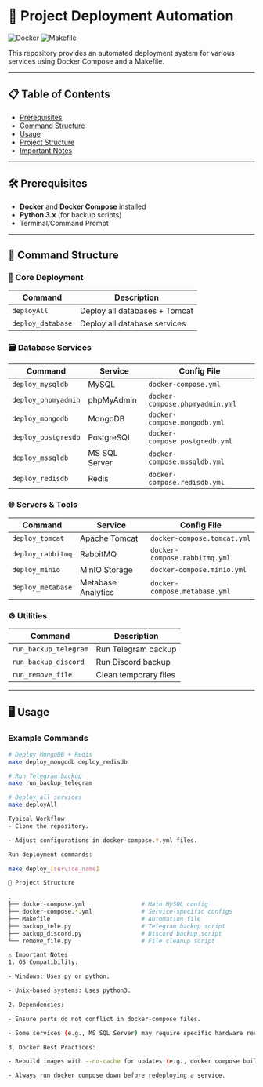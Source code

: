 # 🚀 Project Deployment Automation

![Docker](https://img.shields.io/badge/Docker-✓-blue?logo=docker)
![Makefile](https://img.shields.io/badge/Makefile-✓-green)

This repository provides an automated deployment system for various services using Docker Compose and a Makefile.

---

## 📋 Table of Contents
- [Prerequisites](#-prerequisites)
- [Command Structure](#-command-structure)
- [Usage](#-usage)
- [Project Structure](#-project-structure)
- [Important Notes](#-important-notes)

---

## 🛠️ Prerequisites

- **Docker** and **Docker Compose** installed
- **Python 3.x** (for backup scripts)
- Terminal/Command Prompt

---

## 🎯 Command Structure

### 🔄 Core Deployment
| Command             | Description                          |
|---------------------|--------------------------------------|
| `deployAll`         | Deploy all databases + Tomcat       |
| `deploy_database`   | Deploy all database services        |

### 🗃️ Database Services
| Command                   | Service               | Config File                     |
|---------------------------|-----------------------|---------------------------------|
| `deploy_mysqldb`          | MySQL                 | `docker-compose.yml`           |
| `deploy_phpmyadmin`       | phpMyAdmin            | `docker-compose.phpmyadmin.yml`|
| `deploy_mongodb`          | MongoDB               | `docker-compose.mongodb.yml`   |
| `deploy_postgresdb`       | PostgreSQL            | `docker-compose.postgredb.yml` |
| `deploy_mssqldb`          | MS SQL Server         | `docker-compose.mssqldb.yml`   |
| `deploy_redisdb`          | Redis                 | `docker-compose.redisdb.yml`   |

### 🌐 Servers & Tools
| Command                   | Service               | Config File                     |
|---------------------------|-----------------------|---------------------------------|
| `deploy_tomcat`           | Apache Tomcat         | `docker-compose.tomcat.yml`    |
| `deploy_rabbitmq`         | RabbitMQ              | `docker-compose.rabbitmq.yml`  |
| `deploy_minio`            | MinIO Storage         | `docker-compose.minio.yml`     |
| `deploy_metabase`         | Metabase Analytics    | `docker-compose.metabase.yml`  |

### ⚙️ Utilities
| Command                   | Description            |
|---------------------------|------------------------|
| `run_backup_telegram`     | Run Telegram backup    |
| `run_backup_discord`      | Run Discord backup     |
| `run_remove_file`         | Clean temporary files  |

---

## 🖥️ Usage

### Example Commands
```bash
# Deploy MongoDB + Redis
make deploy_mongodb deploy_redisdb

# Run Telegram backup
make run_backup_telegram

# Deploy all services
make deployAll

Typical Workflow
- Clone the repository.

- Adjust configurations in docker-compose.*.yml files.

Run deployment commands:

make deploy_[service_name]

📂 Project Structure

.
├── docker-compose.yml                # Main MySQL config
├── docker-compose.*.yml              # Service-specific configs
├── Makefile                          # Automation file
├── backup_tele.py                    # Telegram backup script
├── backup_discord.py                 # Discord backup script
└── remove_file.py                    # File cleanup script

⚠️ Important Notes
1. OS Compatibility:

- Windows: Uses py or python.

- Unix-based systems: Uses python3.

2. Dependencies:

- Ensure ports do not conflict in docker-compose files.

- Some services (e.g., MS SQL Server) may require specific hardware resources.

3. Docker Best Practices:

- Rebuild images with --no-cache for updates (e.g., docker compose build --no-cache).

- Always run docker compose down before redeploying a service.